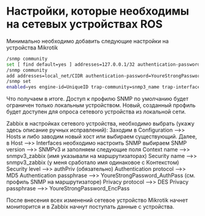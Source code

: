 # Настройки, которые необходимы на сетевых устройствах ROS

Минимально необходимо добавить следующие настройки на устройства Mikrotik

```bash
/snmp community 
set [ find default=yes ] addresses=127.0.0.1/32 authentication-password=YoureStrongPassword encryption-password=YoureStrongPassword
/snmp community 
add addresses=local_net/CIDR authentication-password=YoureStrongPassword_AuthPass encryption-password=YoureStrongPassword_EncPass name=snmp3_zabbix security=private
/snmp set 
enabled=yes engine-id=UniqueID trap-community=snmp3_name trap-interfaces=bridge1 trap-version=3
```

Что получаем в итоге.
Доступ к профилю SNMP по умолчанию будет ограничен только локальным устройством.
Новый, созданный профиль будет доступен для опроса сетевого устройства из локальной сети.

Zabbix в настройках сетевого устройства, необходимо выбрать (укажу здесь описание ручных исправлений):
Заходим в Configuration -->> Hosts и либо заводим новый хост или выбираем существующий.
Далее, в Host -->> Interfaces необходимо настроить SNMP
выбираем SNMP version -->> SNMPv3 и заполняем следующие поля
Context name -->> snmpv3_zabbix (имя указывали на маршрутизаторах)
Security name -->> snmpv3_zabbix (у меня сработало имя одинаковое с Контекстом)
Security level -->> authPriv (обязательно)
Authentication protocol -->> MD5
Authentication passphrase -->> YoureStrongPassword_AuthPass (см. профиль SNMP на маршрутизаторе)
Privacy protocol -->> DES
Privacy passphrase -->> YoureStrongPassword_EncPass

После внесения всех изменений сетевое устройство Mikrotik начнет мониторится и в Zabbix начнут поступать данные с устройства.
